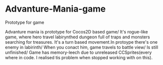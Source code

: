 # Advanture-Mania-game
Prototype for game

Advanture mania is prototype for Cocos2D based game/ It's rogue-like game, where hero travel labirynthed dungeon full of traps and monsters searching for treasures. It's a turn based movement.In protoype there's one enemy in labirinth/ When you conact him, game travels to battle view/ Is still unfinished/ Game has memory-leech due to unreleased CCSprites(every where in code. I realised tis problem when stopped working with on this).
